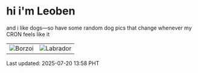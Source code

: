 # hi i'm Leoben

and i like dogs—so have some random dog pics that change whenever my CRON feels like it

|  |  |
|--------|----------|
| ![Borzoi](https://random-dog-vercel.vercel.app/api/random-borzoi?v=1752991084) | ![Labrador](https://random-dog-vercel.vercel.app/api/random-labrador?v=1752991084) |

Last updated: 2025-07-20 13:58 PHT

